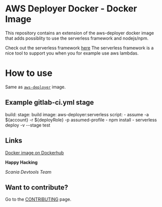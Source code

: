 AWS Deployer Docker - Docker Image
=================================
This repository contains an extension of the aws-deployer docker image that adds possiblity to use the serverless framework and nodejs/npm.

Check out the serverless framework [here](https://serverless.com)
The serverless framework is a nice tool to support you when you for example use aws lambdas.


How to use
==========
Same as [``aws-deployer``](../aws-deployer) image.

## Example gitlab-ci.yml stage

build:
    stage: build
    image: aws-deployer:serverless
    script:
        - assume -a ${account} -r ${deployRole} -p assumed-profile
        - npm install
        - serverless deploy -v --stage test


## Links
[Docker image on Dockerhub](https://hub.docker.com/r/scaniadevtools/aws-deployer/)

__Happy Hacking__

*Scania Devtools Team*

## Want to contribute?
Go to the [CONTRIBUTING]("../CONTRIBUTING.md") page.
